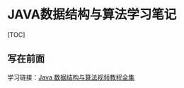 # JAVA数据结构与算法学习笔记

[TOC]

## 写在前面

学习链接：[Java 数据结构与算法视频教程全集](https://www.bilibili.com/video/av59600020)

